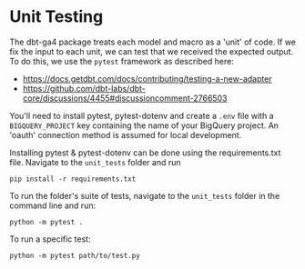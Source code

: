 # Unit Testing

The dbt-ga4 package treats each model and macro as a 'unit' of code. If we fix the input to each unit, we can test that we received the expected output. To do this, we use the `pytest` framework as described here:

- https://docs.getdbt.com/docs/contributing/testing-a-new-adapter
- https://github.com/dbt-labs/dbt-core/discussions/4455#discussioncomment-2766503

You'll need to install pytest, pytest-dotenv and create a `.env` file with a `BIGQUERY_PROJECT` key containing the name of your BigQuery project. An 'oauth' connection method is assumed for local development. 

Installing pytest & pytest-dotenv can be done using the requirements.txt file. Navigate to the `unit_tests` folder and run 

```
pip install -r requirements.txt
```

To run the folder's suite of tests, navigate to the `unit_tests` folder in the command line and run:

```
python -m pytest .
```

To run a specific test:

```
python -m pytest path/to/test.py
```
